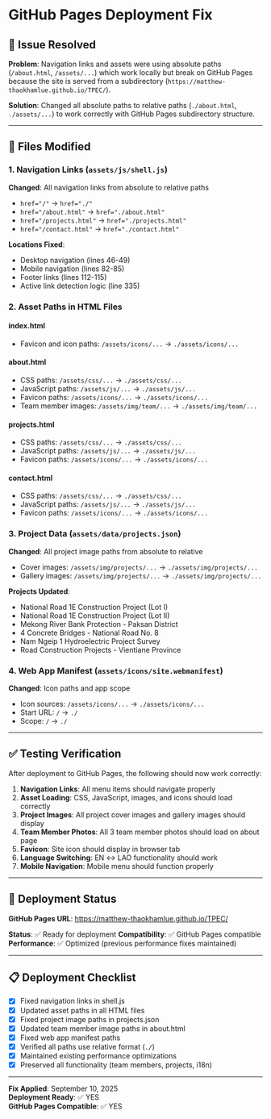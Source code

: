 # GitHub Pages Deployment Fix

## 🎯 Issue Resolved

**Problem**: Navigation links and assets were using absolute paths (`/about.html`, `/assets/...`) which work locally but break on GitHub Pages because the site is served from a subdirectory (`https://matthew-thaokhamlue.github.io/TPEC/`).

**Solution**: Changed all absolute paths to relative paths (`./about.html`, `./assets/...`) to work correctly with GitHub Pages subdirectory structure.

---

## 📝 Files Modified

### 1. **Navigation Links** (`assets/js/shell.js`)
**Changed**: All navigation links from absolute to relative paths
- `href="/"` → `href="./"`
- `href="/about.html"` → `href="./about.html"`
- `href="/projects.html"` → `href="./projects.html"`
- `href="/contact.html"` → `href="./contact.html"`

**Locations Fixed**:
- Desktop navigation (lines 46-49)
- Mobile navigation (lines 82-85)
- Footer links (lines 112-115)
- Active link detection logic (line 335)

### 2. **Asset Paths in HTML Files**

#### **index.html**
- Favicon and icon paths: `/assets/icons/...` → `./assets/icons/...`

#### **about.html**
- CSS paths: `/assets/css/...` → `./assets/css/...`
- JavaScript paths: `/assets/js/...` → `./assets/js/...`
- Favicon paths: `/assets/icons/...` → `./assets/icons/...`
- Team member images: `/assets/img/team/...` → `./assets/img/team/...`

#### **projects.html**
- CSS paths: `/assets/css/...` → `./assets/css/...`
- JavaScript paths: `/assets/js/...` → `./assets/js/...`
- Favicon paths: `/assets/icons/...` → `./assets/icons/...`

#### **contact.html**
- CSS paths: `/assets/css/...` → `./assets/css/...`
- JavaScript paths: `/assets/js/...` → `./assets/js/...`
- Favicon paths: `/assets/icons/...` → `./assets/icons/...`

### 3. **Project Data** (`assets/data/projects.json`)
**Changed**: All project image paths from absolute to relative
- Cover images: `/assets/img/projects/...` → `./assets/img/projects/...`
- Gallery images: `/assets/img/projects/...` → `./assets/img/projects/...`

**Projects Updated**:
- National Road 1E Construction Project (Lot I)
- National Road 1E Construction Project (Lot II)
- Mekong River Bank Protection - Paksan District
- 4 Concrete Bridges - National Road No. 8
- Nam Ngeip 1 Hydroelectric Project Survey
- Road Construction Projects - Vientiane Province

### 4. **Web App Manifest** (`assets/icons/site.webmanifest`)
**Changed**: Icon paths and app scope
- Icon sources: `/assets/icons/...` → `./assets/icons/...`
- Start URL: `/` → `./`
- Scope: `/` → `./`

---

## ✅ Testing Verification

After deployment to GitHub Pages, the following should now work correctly:

1. **Navigation Links**: All menu items should navigate properly
2. **Asset Loading**: CSS, JavaScript, images, and icons should load correctly
3. **Project Images**: All project cover images and gallery images should display
4. **Team Member Photos**: All 3 team member photos should load on about page
5. **Favicon**: Site icon should display in browser tab
6. **Language Switching**: EN ↔ LAO functionality should work
7. **Mobile Navigation**: Mobile menu should function properly

---

## 🚀 Deployment Status

**GitHub Pages URL**: https://matthew-thaokhamlue.github.io/TPEC/

**Status**: ✅ Ready for deployment
**Compatibility**: ✅ GitHub Pages compatible
**Performance**: ✅ Optimized (previous performance fixes maintained)

---

## 📋 Deployment Checklist

- [x] Fixed navigation links in shell.js
- [x] Updated asset paths in all HTML files
- [x] Fixed project image paths in projects.json
- [x] Updated team member image paths in about.html
- [x] Fixed web app manifest paths
- [x] Verified all paths use relative format (`./`)
- [x] Maintained existing performance optimizations
- [x] Preserved all functionality (team members, projects, i18n)

---

**Fix Applied**: September 10, 2025  
**Deployment Ready**: ✅ YES  
**GitHub Pages Compatible**: ✅ YES
